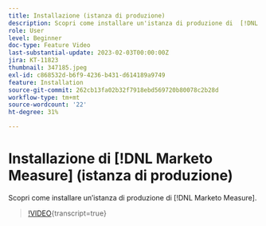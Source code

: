 ```yaml
---
title: Installazione (istanza di produzione)
description: Scopri come installare un'istanza di produzione di  [!DNL Marketo Measure].
role: User
level: Beginner
doc-type: Feature Video
last-substantial-update: 2023-02-03T00:00:00Z
jira: KT-11823
thumbnail: 347185.jpeg
exl-id: c868532d-b6f9-4236-b431-d614189a9749
feature: Installation
source-git-commit: 262cb13fa02b32f7918ebd569720b80078c2b28d
workflow-type: tm+mt
source-wordcount: '22'
ht-degree: 31%

---
```


# Installazione di [!DNL Marketo Measure] (istanza di produzione)

Scopri come installare un’istanza di produzione di [!DNL Marketo Measure].

>[!VIDEO](https://video.tv.adobe.com/v/3421819/?learn=on&captions=ita){transcript=true}
